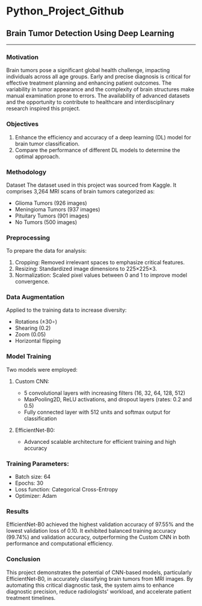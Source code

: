 # Python_Project_Github
## Brain Tumor Detection Using Deep Learning
---
### Motivation
Brain tumors pose a significant global health challenge, impacting individuals across all age groups. Early and precise diagnosis is critical for effective treatment planning and enhancing patient outcomes. The variability in tumor appearance and the complexity of brain structures make manual examination prone to errors. The availability of advanced datasets and the opportunity to contribute to healthcare and interdisciplinary research inspired this project.

### Objectives
1.	Enhance the efficiency and accuracy of a deep learning (DL) model for brain tumor classification.
2.	Compare the performance of different DL models to determine the optimal approach.

### Methodology
Dataset
The dataset used in this project was sourced from Kaggle. It comprises 3,264 MRI scans of brain tumors categorized as:
- Glioma Tumors (926 images)
- Meningioma Tumors (937 images)
- Pituitary Tumors (901 images)
- No Tumors (500 images)

### Preprocessing
To prepare the data for analysis:
1.	Cropping: Removed irrelevant spaces to emphasize critical features.
2.	Resizing: Standardized image dimensions to 225×225×3.
3.	Normalization: Scaled pixel values between 0 and 1 to improve model convergence.

### Data Augmentation
Applied to the training data to increase diversity:
- Rotations (±30∘) 
- Shearing (0.2)
- Zoom (0.05)
- Horizontal flipping

### Model Training
Two models were employed:
1.	Custom CNN: 
    - 5 convolutional layers with increasing filters (16, 32, 64, 128, 512)
    - MaxPooling2D, ReLU activations, and dropout layers (rates: 0.2 and 0.5)
    - Fully connected layer with 512 units and softmax output for classification

2.	EfficientNet-B0: 
    - Advanced scalable architecture for efficient training and high accuracy

### Training Parameters:
- Batch size: 64
- Epochs: 30
- Loss function: Categorical Cross-Entropy
- Optimizer: Adam

### Results
EfficientNet-B0 achieved the highest validation accuracy of 97.55% and the lowest validation loss of 0.10. It exhibited balanced training accuracy (99.74%) and validation accuracy, outperforming the Custom CNN in both performance and computational efficiency.

### Conclusion
This project demonstrates the potential of CNN-based models, particularly EfficientNet-B0, in accurately classifying brain tumors from MRI images. By automating this critical diagnostic task, the system aims to enhance diagnostic precision, reduce radiologists' workload, and accelerate patient treatment timelines.
